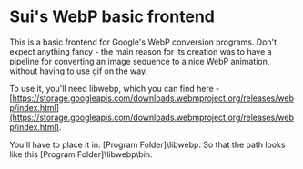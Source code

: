Sui's WebP basic frontend
============
This is a basic frontend for Google's WebP conversion programs. Don't expect anything fancy - the main reason for its creation was to have a pipeline for converting an image sequence to a nice WebP animation, without having to use gif on the way.

To use it, you'll need libwebp, which you can find here - [https://storage.googleapis.com/downloads.webmproject.org/releases/webp/index.html](https://storage.googleapis.com/downloads.webmproject.org/releases/webp/index.html).

You'll have to place it in: [Program Folder]\libwebp. So that the path looks like this [Program Folder]\libwebp\bin\.